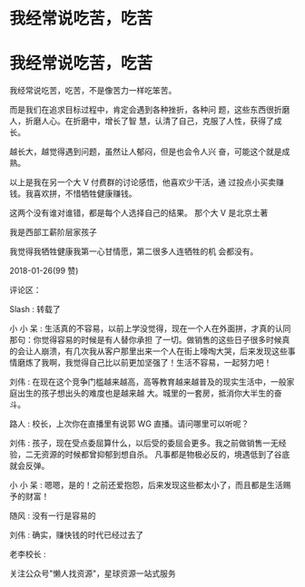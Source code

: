# 我经常说吃苦，吃苦

# 我经常说吃苦，吃苦

我经常说吃苦，吃苦，不是像苦力一样吃笨苦。

而是我们在追求目标过程中，肯定会遇到各种挫折，各种问 题，这些东西很折磨人，折磨人心。在折磨中，增长了智 慧，认清了自己，克服了人性，获得了成长。

越长大，越觉得遇到问题，虽然让人郁闷，但是也会令人兴 奋，可能这个就是成熟。

以上是我在另一个大 V 付费群的讨论感悟，他喜欢少干活，通 过投点小买卖赚钱。我喜欢拼，不惜牺牲健康赚钱。

这两个没有谁对谁错，都是每个人选择自己的结果。 那个大 V 是北京土著

我是西部工薪阶层家孩子

我觉得我牺牲健康我第一心甘情愿，第二很多人连牺牲的机 会都没有。

2018-01-26(99 赞)

评论区：

Slash : 转载了

小 小 呆 : 生活真的不容易，以前上学没觉得，现在一个人在外面拼，才真的认同那句：你觉得容易的时候是有人替你承担 了一切。做销售的这些日子很多时候真的会让人崩溃，有几次我从客户那里出来一个人在街上嚎啕大哭，后来发现这些事 情磨炼了我啊，我觉得自己比以前更加坚强了！生活不容易，一起努力吧！

刘伟 : 在现在这个竞争门槛越来越高，高等教育越来越普及的现实生活中，一般家庭出生的孩子想出头的难度也是越来越 大。城里的一套房，抵消你大半生的奋斗。

路人 : 校长，上次你在直播里有说郭 WG 直播。请问哪里可以听呢？

刘伟 : 孩子，现在受点委屈算什么，以后受的委屈会更多。我之前做销售一无经验，二无资源的时候都曾抑郁到想自杀。 凡事都是物极必反的，境遇低到了谷底就会反弹。

小 小 呆 : 嗯嗯，是的！之前还爱抱怨，后来发现这些都太小了，而且都是生活赐予的财富！

随风 : 没有一行是容易的

刘伟 : 确实，赚快钱的时代已经过去了

老李校长 :

关注公众号"懒人找资源"，星球资源一站式服务